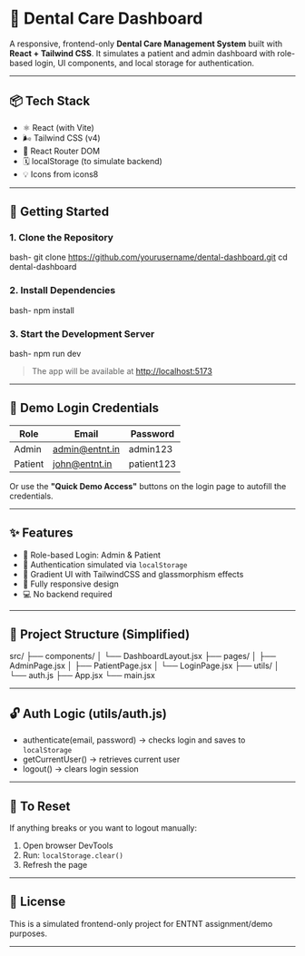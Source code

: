 # 🦷 Dental Care Dashboard

A responsive, frontend-only **Dental Care Management System** built with **React + Tailwind CSS**.
It simulates a patient and admin dashboard with role-based login, UI components, and local storage for authentication.

---

## 📦 Tech Stack

* ⚛️ React (with Vite)
* 🌬️ Tailwind CSS (v4)
* 🧠 React Router DOM
* 🗓️ localStorage (to simulate backend)
* 💡 Icons from icons8

---

## 🚀 Getting Started

### 1. Clone the Repository

bash-
git clone https://github.com/yourusername/dental-dashboard.git
cd dental-dashboard


### 2. Install Dependencies

bash-
npm install


### 3. Start the Development Server

bash-
npm run dev


> The app will be available at [http://localhost:5173](http://localhost:5173)

---

## 👥 Demo Login Credentials

| Role    | Email          | Password   |
| ------- | -------------- | ---------- |
| Admin   | admin@entnt.in | admin123   |
| Patient | john@entnt.in  | patient123 |

Or use the **"Quick Demo Access"** buttons on the login page to autofill the credentials.

---

## ✨ Features

* 🔐 Role-based Login: Admin & Patient
* 📆 Authentication simulated via `localStorage`
* 💫 Gradient UI with TailwindCSS and glassmorphism effects
* 📱 Fully responsive design
* 💻 No backend required

---

## 📁 Project Structure (Simplified)


src/
├── components/
│   └── DashboardLayout.jsx
├── pages/
│   ├── AdminPage.jsx
│   ├── PatientPage.jsx
│   └── LoginPage.jsx
├── utils/
│   └── auth.js
├── App.jsx
└── main.jsx


---

## 🔓 Auth Logic (utils/auth.js)

* authenticate(email, password) → checks login and saves to `localStorage`
* getCurrentUser() → retrieves current user
* logout() → clears login session

---

## 📼 To Reset

If anything breaks or you want to logout manually:

1. Open browser DevTools
2. Run: `localStorage.clear()`
3. Refresh the page

---

## 🤝 License

This is a simulated frontend-only project for ENTNT assignment/demo purposes.

---

